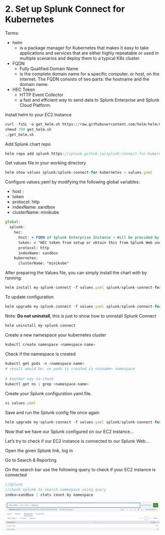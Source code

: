# 2. Set up Splunk Connect for Kubernetes

Terms:

- helm
    - is a package manager for Kubernetes that makes it easy to take applications and services that are either highly repeatable or used in multiple scenarios and deploy them to a typical K8s cluster.
- FQDN
    - Fully Qualified Domain Name
    - is the complete domain name for a specific computer, or host, on the internet. The FQDN consists of two parts: the hostname and the domain name.
- HEC Token
    - HTTP Event Collector
    - a fast and efficient way to send data to Splunk Enterprise and Splunk Cloud Platform.

Install helm to your EC2 Instance

```python
curl -fsSL -o get_helm.sh https://raw.githubusercontent.com/helm/helm/main/scripts/get-helm-3
chmod 700 get_helm.sh
./get_helm.sh
```

Add Splunk chart repo

```jsx
helm repo add splunk https://splunk.github.io/splunk-connect-for-kubernetes/
```

Get values file in your working directory

```jsx
helm show values splunk/splunk-connect-for-kubernetes > values.yaml
```

Configure values.yaml by modifying the following global variables:

- host : <FQDN>
- token <HEC token>
- protocol: http
- indexName: sandbox
- clusterName: minikube

```jsx
global:
  splunk:
    hec:
      host: < FQDN of Splunk Enterprise Instance - Will be provided by mentor >
      token: < "HEC token from setup or obtain this from Splunk Web under Data Inputs > HTTP Event Collector" >
      protocol: http
      indexName: sandbox
    kubernetes:
      clusterName: "minikube"
```

After preparing the Values file, you can simply install the chart with by running:

```jsx
helm install my-splunk-connect -f values.yaml splunk/splunk-connect-for-kubernetes
```

To update configuration

```jsx
helm upgrade my-splunk-connect -f values.yaml splunk/splunk-connect-for-kubernetes
```

Note: **Do not uninstall**, this is just to show how to uninstall Splunk Connect

```jsx
helm uninstall my-splunk-connect
```

Create a new namespace your kubernetes cluster

```jsx
kubectl create namespace <namespace-name>
```

Check if the namespace is created

```python
kubectl get pods -n <namespace-name>
# result would be: no pods is created in <nsname> namespace

# Another way to check 
kubectl get ns | grep <namespace-name>
```

Create your Splunk configuration yaml file.

```jsx
vi values.yaml
```

Save and run the Splunk config file once again

```jsx
helm upgrade my-splunk-connect -f values.yaml splunk/splunk-connect-for-kubernetes
```

Now that we have our Splunk configured on our EC2 instance…

Let’s try to check if our EC2 instance is connected to our Splunk Web…

Open the given Splunk link, log in

Go to Search & Reporting

On the search bar use the following query to check if your EC2 instance is connected

```jsx
//Splunk
//check splunk to search namespace using query
index=sandbox | stats count by namespace
```

![Untitled](2%20Set%20up%20Splunk%20Connect%20for%20Kubernetes%209566a4745eba49b0a45e4021721ba853/Untitled.png)